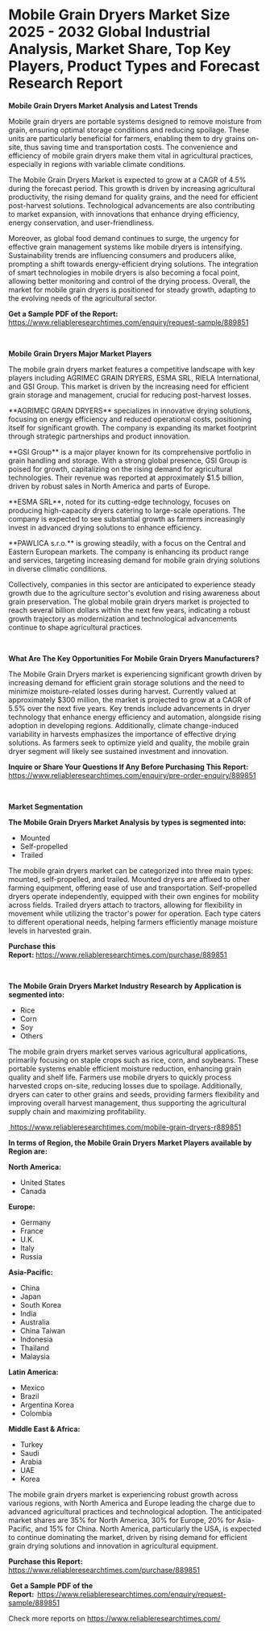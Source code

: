 <p><h1>Mobile Grain Dryers Market Size 2025 - 2032 Global Industrial Analysis, Market Share, Top Key Players, Product Types and Forecast Research Report</h1></p><p><strong>Mobile Grain Dryers Market Analysis and Latest Trends</strong></p>
<p><p>Mobile grain dryers are portable systems designed to remove moisture from grain, ensuring optimal storage conditions and reducing spoilage. These units are particularly beneficial for farmers, enabling them to dry grains on-site, thus saving time and transportation costs. The convenience and efficiency of mobile grain dryers make them vital in agricultural practices, especially in regions with variable climate conditions.</p><p>The Mobile Grain Dryers Market is expected to grow at a CAGR of 4.5% during the forecast period. This growth is driven by increasing agricultural productivity, the rising demand for quality grains, and the need for efficient post-harvest solutions. Technological advancements are also contributing to market expansion, with innovations that enhance drying efficiency, energy conservation, and user-friendliness.</p><p>Moreover, as global food demand continues to surge, the urgency for effective grain management systems like mobile dryers is intensifying. Sustainability trends are influencing consumers and producers alike, prompting a shift towards energy-efficient drying solutions. The integration of smart technologies in mobile dryers is also becoming a focal point, allowing better monitoring and control of the drying process. Overall, the market for mobile grain dryers is positioned for steady growth, adapting to the evolving needs of the agricultural sector.</p></p>
<p><strong>Get a Sample PDF of the Report:&nbsp;</strong> <a href="https://www.reliableresearchtimes.com/enquiry/request-sample/889851?utm_campaign=3297&utm_medium=2&utm_source=Github&utm_content=ia&utm_term=08042025&utm_id=mobile-grain-dryers">https://www.reliableresearchtimes.com/enquiry/request-sample/889851</a></p>
<p>&nbsp;</p>
<p><strong>Mobile Grain Dryers Major Market Players</strong></p>
<p><p>The mobile grain dryers market features a competitive landscape with key players including AGRIMEC GRAIN DRYERS, ESMA SRL, RIELA International, and GSI Group. This market is driven by the increasing need for efficient grain storage and management, crucial for reducing post-harvest losses.</p><p>**AGRIMEC GRAIN DRYERS** specializes in innovative drying solutions, focusing on energy efficiency and reduced operational costs, positioning itself for significant growth. The company is expanding its market footprint through strategic partnerships and product innovation.</p><p>**GSI Group** is a major player known for its comprehensive portfolio in grain handling and storage. With a strong global presence, GSI Group is poised for growth, capitalizing on the rising demand for agricultural technologies. Their revenue was reported at approximately $1.5 billion, driven by robust sales in North America and parts of Europe.</p><p>**ESMA SRL**, noted for its cutting-edge technology, focuses on producing high-capacity dryers catering to large-scale operations. The company is expected to see substantial growth as farmers increasingly invest in advanced drying solutions to enhance efficiency.</p><p>**PAWLICA s.r.o.** is growing steadily, with a focus on the Central and Eastern European markets. The company is enhancing its product range and services, targeting increasing demand for mobile grain drying solutions in diverse climatic conditions.</p><p>Collectively, companies in this sector are anticipated to experience steady growth due to the agriculture sector's evolution and rising awareness about grain preservation. The global mobile grain dryers market is projected to reach several billion dollars within the next few years, indicating a robust growth trajectory as modernization and technological advancements continue to shape agricultural practices.</p></p>
<p>&nbsp;</p>
<p><strong>What Are The Key Opportunities For Mobile Grain Dryers Manufacturers?</strong></p>
<p><p>The Mobile Grain Dryers market is experiencing significant growth driven by increasing demand for efficient grain storage solutions and the need to minimize moisture-related losses during harvest. Currently valued at approximately $300 million, the market is projected to grow at a CAGR of 5.5% over the next five years. Key trends include advancements in dryer technology that enhance energy efficiency and automation, alongside rising adoption in developing regions. Additionally, climate change-induced variability in harvests emphasizes the importance of effective drying solutions. As farmers seek to optimize yield and quality, the mobile grain dryer segment will likely see sustained investment and innovation.</p></p>
<p><strong>Inquire or Share Your Questions If Any Before Purchasing This Report:</strong> <a href="https://www.reliableresearchtimes.com/enquiry/pre-order-enquiry/889851?utm_campaign=3297&utm_medium=2&utm_source=Github&utm_content=ia&utm_term=08042025&utm_id=mobile-grain-dryers">https://www.reliableresearchtimes.com/enquiry/pre-order-enquiry/889851</a></p>
<p>&nbsp;</p>
<p><strong>Market Segmentation</strong></p>
<p><strong>The Mobile Grain Dryers Market Analysis by types is segmented into:</strong></p>
<p><ul><li>Mounted</li><li>Self-propelled</li><li>Trailed</li></ul></p>
<p><p>The mobile grain dryers market can be categorized into three main types: mounted, self-propelled, and trailed. Mounted dryers are affixed to other farming equipment, offering ease of use and transportation. Self-propelled dryers operate independently, equipped with their own engines for mobility across fields. Trailed dryers attach to tractors, allowing for flexibility in movement while utilizing the tractor's power for operation. Each type caters to different operational needs, helping farmers efficiently manage moisture levels in harvested grain.</p></p>
<p><strong>Purchase this Report:&nbsp;</strong><a href="https://www.reliableresearchtimes.com/purchase/889851?utm_campaign=3297&utm_medium=2&utm_source=Github&utm_content=ia&utm_term=08042025&utm_id=mobile-grain-dryers">https://www.reliableresearchtimes.com/purchase/889851</a></p>
<p>&nbsp;</p>
<p><strong>The Mobile Grain Dryers Market Industry Research by Application is segmented into:</strong></p>
<p><ul><li>Rice</li><li>Corn</li><li>Soy</li><li>Others</li></ul></p>
<p><p>The mobile grain dryers market serves various agricultural applications, primarily focusing on staple crops such as rice, corn, and soybeans. These portable systems enable efficient moisture reduction, enhancing grain quality and shelf life. Farmers use mobile dryers to quickly process harvested crops on-site, reducing losses due to spoilage. Additionally, dryers can cater to other grains and seeds, providing farmers flexibility and improving overall harvest management, thus supporting the agricultural supply chain and maximizing profitability.</p></p>
<p><a href="https://www.reliableresearchtimes.com/mobile-grain-dryers-r889851?utm_campaign=3297&utm_medium=2&utm_source=Github&utm_content=ia&utm_term=08042025&utm_id=mobile-grain-dryers">&nbsp;https://www.reliableresearchtimes.com/mobile-grain-dryers-r889851</a></p>
<p><strong>In terms of Region, the Mobile Grain Dryers Market Players available by Region are:</strong></p>
<p>
    <p> <strong> North America: </strong>
        <ul>
            <li>United States</li>
            <li>Canada</li>
        </ul>
        </p> 
    <p> <strong> Europe: </strong>
        <ul>
            <li>Germany</li>
            <li>France</li>
            <li>U.K.</li>
            <li>Italy</li>
            <li>Russia</li>
        </ul>
        </p> 
    <p> <strong> Asia-Pacific: </strong>
        <ul>
            <li>China</li>
            <li>Japan</li>
            <li>South Korea</li>
            <li>India</li>
            <li>Australia</li>
            <li>China Taiwan</li>
            <li>Indonesia</li>
            <li>Thailand</li>
            <li>Malaysia</li>
        </ul>
        </p> 
    <p> <strong> Latin America: </strong>
        <ul>
            <li>Mexico</li>
            <li>Brazil</li>
            <li>Argentina Korea</li>
            <li>Colombia</li>
        </ul>
        </p> 
    <p> <strong> Middle East & Africa: </strong>
        <ul>
            <li>Turkey</li>
            <li>Saudi</li>
            <li>Arabia</li>
            <li>UAE</li>
            <li>Korea</li>
        </ul>
    </p>
    </p>
<p><p>The mobile grain dryers market is experiencing robust growth across various regions, with North America and Europe leading the charge due to advanced agricultural practices and technological adoption. The anticipated market shares are 35% for North America, 30% for Europe, 20% for Asia-Pacific, and 15% for China. North America, particularly the USA, is expected to continue dominating the market, driven by rising demand for efficient grain drying solutions and innovation in agricultural equipment.</p></p>
<p><strong>Purchase this Report: </strong><a href="https://www.reliableresearchtimes.com/purchase/889851?utm_campaign=3297&utm_medium=2&utm_source=Github&utm_content=ia&utm_term=08042025&utm_id=mobile-grain-dryers">https://www.reliableresearchtimes.com/purchase/889851</a></p>
<p>&nbsp;<strong>Get a Sample PDF of the Report:&nbsp;&nbsp;</strong><a href="https://www.reliableresearchtimes.com/enquiry/request-sample/889851?utm_campaign=3297&utm_medium=2&utm_source=Github&utm_content=ia&utm_term=08042025&utm_id=mobile-grain-dryers">https://www.reliableresearchtimes.com/enquiry/request-sample/889851</a></p>
<p><strong></strong></p>
<p>Check more reports on <a href="https://www.reliableresearchtimes.com/?utm_campaign=3297&utm_medium=2&utm_source=Github&utm_content=ia&utm_term=08042025&utm_id=mobile-grain-dryers">https://www.reliableresearchtimes.com/</a></p>